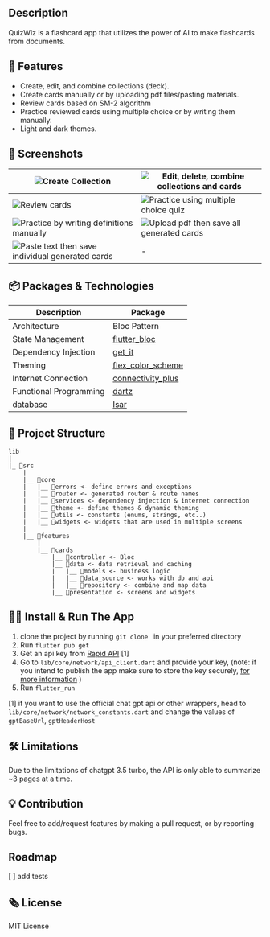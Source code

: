 ## Description
QuizWiz is a flashcard app that utilizes the power of AI to make flashcards from documents.

## 📌 Features
- Create, edit, and combine collections (deck).
- Create cards manually or by uploading pdf files/pasting materials.
- Review cards based on SM-2 algorithm 
- Practice reviewed cards using multiple choice or by writing them manually.
- Light and dark themes.

## 📸 Screenshots

|  ![Create Collection](https://s12.gifyu.com/images/SWyEz.gif)|  ![Edit, delete, combine collections and cards](https://s11.gifyu.com/images/SWyEb.gif) |
|-------|--------|
|![Review cards](https://s11.gifyu.com/images/SWyEL.gif) | ![Practice using multiple choice quiz](https://s12.gifyu.com/images/SWyEs.gif) |
| ![Practice by writing definitions manually](https://s12.gifyu.com/images/SWyES.gif) |  ![Upload pdf then save all generated cards](https://s12.gifyu.com/images/SWyE2.gif) |
|![Paste text then save individual generated cards](https://s11.gifyu.com/images/SWyEM.gif)| - |





## 📦 Packages & Technologies

| Description    |   Package |
| ---------| -------|
| Architecture | Bloc Pattern|
| State Management | [flutter_bloc](https://pub.dev/packages/flutter_bloc)
| Dependency Injection | [get_it](https://pub.dev/packages/get_it)
| Theming | [flex_color_scheme](https://pub.dev/packages/flex_color_scheme) |
| Internet Connection | [connectivity_plus](https://pub.dev/packages/connectivity_plus) |
| Functional Programming | [dartz](https://pub.dev/packages/dartz) |
| database | [Isar](https://pub.dev/packages/isar) |

  
## 🩻 Project Structure  

```
lib
|
|_ 📁src
	|
	|__ 📁core
	|	|__ 📁errors <- define errors and exceptions
	|	|__ 📁router <- generated router & route names
	|	|__ 📁services <- dependency injection & internet connection
	|	|__ 📁theme <- define themes & dynamic theming
	|	|__ 📁utils <- constants (enums, strings, etc..)
	|	|__ 📁widgets <- widgets that are used in multiple screens
	|
	|__ 📁features
		|
		|__ 📁cards
			|__ 📁controller <- Bloc
			|__ 📁data <- data retrieval and caching
			|	|__ 📁models <- business logic
			|	|__ 📁data_source <- works with db and api
			|	|__ 📁repository <- combine and map data
			|__ 📁presentation <- screens and widgets
```

## 🏃‍♂️ Install & Run The App
1. clone the project by running `git clone ` in your preferred directory
2. Run `flutter pub get`
3. Get an api key from [Rapid API](https://rapidapi.com/haxednet/api/chatgpt-api8) [1]
4. Go to `lib/core/network/api_client.dart` and provide your key, (note: if you intend to publish the app make sure to store the key securely, [for more information](https://www.google.com/url?sa=t&rct=j&q=&esrc=s&source=web&cd=&cad=rja&uact=8&ved=2ahUKEwjh3oK02p6AAxW7TaQEHVDhAmwQFnoECA0QAw&url=https%3A%2F%2Fcodewithandrea.com%2Farticles%2Fflutter-api-keys-dart-define-env-files%2F&usg=AOvVaw0UjTuo12ak9YdRK1uZigSe&opi=89978449) )
5. Run `flutter_run`

[1] if you want to use the official chat gpt api or other wrappers, head to `lib/core/network/network_constants.dart` and change the values of `gptBaseUrl`, `gptHeaderHost` 

## 🛠️ Limitations
Due to the limitations of chatgpt 3.5 turbo, the API is only able to summarize ~3 pages at a time.

## 💡 Contribution
Feel free to add/request features by making a pull request, or by reporting bugs.

## Roadmap
[  ] add tests

## 🗞️ License
MIT License

